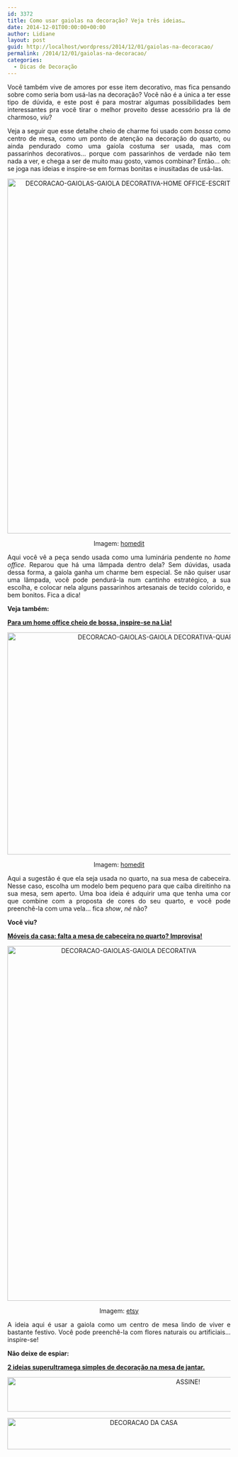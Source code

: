 ```yaml
---
id: 3372
title: Como usar gaiolas na decoração? Veja três ideias…
date: 2014-12-01T00:00:00+00:00
author: Lidiane
layout: post
guid: http://localhost/wordpress/2014/12/01/gaiolas-na-decoracao/
permalink: /2014/12/01/gaiolas-na-decoracao/
categories:
  - Dicas de Decoração
---
```

<p align="justify">
  Você também vive de amores por esse item decorativo, mas fica pensando sobre como seria bom usá-las na decoração? Você não é a única a ter esse tipo de dúvida, e este post é para mostrar algumas possibilidades bem interessantes pra você tirar o melhor proveito desse acessório pra lá de charmoso, <em>viu</em>?
</p>

<p align="justify">
  Veja a seguir que esse detalhe cheio de charme foi usado com <em>bossa</em> como centro de mesa, como um ponto de atenção na decoração do quarto, ou ainda pendurado como uma gaiola costuma ser usada, mas com passarinhos decorativos… porque com passarinhos de verdade não tem nada a ver, e chega a ser de muito mau gosto, vamos combinar? Então… oh: se joga nas ideias e inspire-se em formas bonitas e inusitadas de usá-las.
</p>

<p align="center">
  <a href="http://www.trololodemulher.com.br/blog/wp-content/uploads/2014/11/DECORACAO-GAIOLAS-GAIOLA-DECORATIVA-HOME-OFFICE-ESCRITORIO.jpg"><img class="alignnone size-full wp-image-10618" src="http://www.trololodemulher.com.br/blog/wp-content/uploads/2014/11/DECORACAO-GAIOLAS-GAIOLA-DECORATIVA-HOME-OFFICE-ESCRITORIO.jpg" alt="DECORACAO-GAIOLAS-GAIOLA DECORATIVA-HOME OFFICE-ESCRITORIO" width="562" height="800" /></a>
</p>

<p align="center">
  Imagem: <a href="http://www.homedit.com/" target="_blank">homedit</a>
</p>

<p align="justify">
  Aqui você vê a peça sendo usada como uma luminária pendente no <em>home office</em>. Reparou que há uma lâmpada dentro dela? Sem dúvidas, usada dessa forma, a gaiola ganha um charme bem especial. Se não quiser usar uma lâmpada, você pode pendurá-la num cantinho estratégico, a sua escolha, e colocar nela alguns passarinhos artesanais de tecido colorido, e bem bonitos. Fica a dica!
</p>

<p align="justify">
  <strong>Veja também: </strong>
</p>

<p align="justify">
  <a href="http://www.decoracaodacasa.com/home-office-2/" target="_blank"><strong>Para um home office cheio de bossa, inspire-se na Lia!</strong></a>
</p>

<p align="center">
  <a href="http://www.trololodemulher.com.br/blog/wp-content/uploads/2014/11/DECORACAO-GAIOLAS-GAIOLA-DECORATIVA-QUARTO-MESA-CABECEIRA.jpg"><img class="alignnone size-full wp-image-10619" src="http://www.trololodemulher.com.br/blog/wp-content/uploads/2014/11/DECORACAO-GAIOLAS-GAIOLA-DECORATIVA-QUARTO-MESA-CABECEIRA.jpg" alt="DECORACAO-GAIOLAS-GAIOLA DECORATIVA-QUARTO-MESA CABECEIRA" width="800" height="501" /></a>
</p>

<p align="center">
  Imagem: <a href="http://www.homedit.com/" target="_blank">homedit</a>
</p>

<p align="justify">
  Aqui a sugestão é que ela seja usada no quarto, na sua mesa de cabeceira. Nesse caso, escolha um modelo bem pequeno para que caiba direitinho na sua mesa, sem aperto. Uma boa ideia é adquirir uma que tenha uma cor que combine com a proposta de cores do seu quarto, e você pode preenchê-la com uma vela… fica <em>show</em>, <em>né</em> não?
</p>

<p align="justify">
  <strong>Você viu?</strong>
</p>

<p align="justify">
  <a href="http://www.trololodemulher.com.br/2013/05/08/moveis-quarto/" target="_blank"><strong>Móveis da casa: falta a mesa de cabeceira no quarto? Improvisa!</strong></a>
</p>

<p align="center">
  <a href="http://www.trololodemulher.com.br/blog/wp-content/uploads/2014/11/DECORACAO-GAIOLAS-GAIOLA-DECORATIVA.jpg"><img class="alignnone size-full wp-image-10616" src="http://www.trololodemulher.com.br/blog/wp-content/uploads/2014/11/DECORACAO-GAIOLAS-GAIOLA-DECORATIVA.jpg" alt="DECORACAO-GAIOLAS-GAIOLA DECORATIVA" width="532" height="800" /></a>
</p>

<p align="center">
  Imagem: <a href="https://www.etsy.com/listing/204570660/bird-cage-cream-white-set-of-3-brid-cage" target="_blank">etsy</a>
</p>

<p align="justify">
  A ideia aqui é usar a gaiola como um centro de mesa lindo de viver e bastante festivo. Você pode preenchê-la com flores naturais ou artificiais… inspire-se!
</p>

<p align="justify">
  <strong>Não deixe de espiar:</strong>
</p>

<p align="justify">
  <a href="http://www.decoracaodacasa.com/decoracao-na-mesa-de-jantar/" target="_blank"><strong>2 ideias superultramega simples de decoração na mesa de jantar.</strong></a>
</p>

<p align="center">
  <a href="http://feedburner.google.com/fb/a/mailverify?uri=blogbichafemea&loc=pt_BR" target="_blank"><img class="alignnone size-full wp-image-10439" src="http://www.trololodemulher.com.br/blog/wp-content/uploads/2014/09/ASSINE.png" alt="ASSINE!" width="800" height="78" /></a>
</p>

<p align="center">
  <a href="http://www.decoracaodacasa.com/" target="_blank"><img class="alignnone size-full wp-image-10262" src="http://www.trololodemulher.com.br/blog/wp-content/uploads/2014/07/DECORACAO-DA-CASA.png" alt="DECORACAO DA CASA" width="600" height="71" /></a>
</p>

<p align="justify">